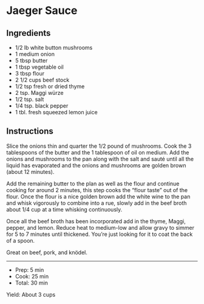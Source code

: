 # Jaeger Sauce

## Ingredients

- 1/2 lb white button mushrooms
- 1 medium onion
- 5 tbsp butter
- 1 tbsp vegetable oil
- 3 tbsp flour
- 2 1/2 cups beef stock
- 1/2 tsp fresh or dried thyme
- 2 tsp. Maggi würze
- 1/2 tsp. salt
- 1/4 tsp. black pepper
- 1 tbl. fresh squeezed lemon juice

## Instructions

Slice the onions thin and quarter the 1/2 pound of mushrooms. Cook the 3 tablespoons of the butter and the 1 tablespoon of oil on medium. Add the onions and mushrooms to the pan along with the salt and sauté until all the liquid has evaporated and the onions and mushrooms are golden brown (about
12 minutes).

Add the remaining butter to the plan as well as the flour and continue cooking for around 2 minutes, this step cooks the “flour taste” out of the flour. Once the flour is a nice golden brown add the white wine to the pan and whisk vigorously to combine into a rue, slowly add in the beef broth about 1/4 cup at a time whisking continuously.

Once all the beef broth has been incorporated add in the thyme, Maggi, pepper, and lemon. Reduce heat to medium-low and allow gravy to simmer for 5 to 7 minutes until thickened. You’re just looking for it to coat the back of a spoon.

Great on beef, pork, and knödel.

---

- Prep: 5 min
- Cook: 25 min
- Total: 30 min

Yield: About 3 cups
